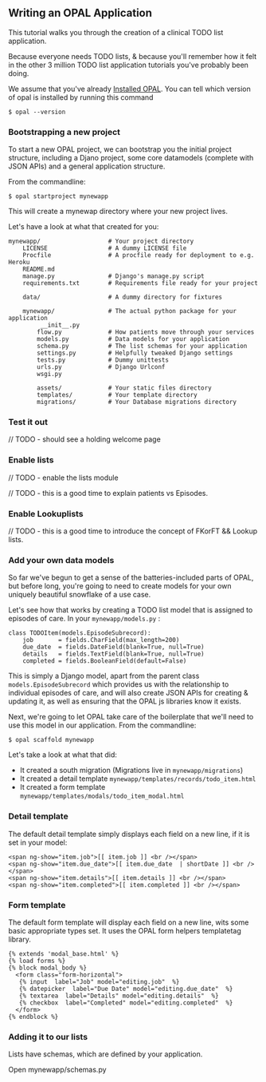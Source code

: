 ## Writing an OPAL Application

This tutorial walks you through the creation of a clinical TODO list application. 

Because everyone needs TODO lists, & because you'll remember how it felt in the other
3 million TODO list application tutorials you've probably been doing.

We assume that you've already [Installed OPAL](installation.md). You can tell which version of opal is installed 
by running this command

    $ opal --version

### Bootstrapping a new project

To start a new OPAL project, we can bootstrap you the initial project structure, including
a Djano project, some core datamodels (complete with JSON APIs) and a general application structure.

From the commandline: 

    $ opal startproject mynewapp

This will create a mynewap directory where your new project lives. 

Let's have a look at what that created for you:


    mynewapp/                   # Your project directory
        LICENSE                 # A dummy LICENSE file
        Procfile                # A procfile ready for deployment to e.g. Heroku
        README.md
        manage.py               # Django's manage.py script
        requirements.txt        # Requirements file ready for your project
        
        data/                   # A dummy directory for fixtures
        
        mynewapp/               # The actual python package for your application
             __init__.py
            flow.py             # How patients move through your services
            models.py           # Data models for your application 
            schema.py           # The list schemas for your application
            settings.py         # Helpfully tweaked Django settings
            tests.py            # Dummy unittests
            urls.py             # Django Urlconf
            wsgi.py             

            assets/             # Your static files directory
            templates/          # Your template directory
            migrations/         # Your Database migrations directory


### Test it out 

// TODO - should see a holding welcome page

### Enable lists 

// TODO - enable the lists module

// TODO - this is a good time to explain patients vs Episodes.

### Enable Lookuplists

// TODO - this is a good time to introduce the concept of FKorFT && Lookup lists.

### Add your own data models

So far we've begun to get a sense of the batteries-included parts of OPAL, 
but before long, you're going to need to create models for your own uniquely
beautiful snowflake of a use case. 

Let's see how that works by creating a TODO list model that is assigned to
episodes of care. In your `mynewapp/models.py` : 

    class TODOItem(models.EpisodeSubrecord):
        job       = fields.CharField(max_length=200)
        due_date  = fields.DateField(blank=True, null=True)
        details   = fields.TextField(blank=True, null=True)
        completed = fields.BooleanField(default=False)
          
This is simply a Django model, apart from the parent class `models.EpisodeSubrecord` 
which provides us with the relationship to individual episodes of care, and will also
create JSON APIs for creating & updating it, as well as ensuring that the OPAL js 
libraries know it exists.

Next, we're going to let OPAL take care of the boilerplate that we'll need to use this
model in our application. From the commandline: 

    $ opal scaffold mynewapp

Let's take a look at what that did: 

* It created a south migration (Migrations live in `mynewapp/migrations`)
* It created a detail template `mynewapp/templates/records/todo_item.html`
* It created a form template `mynewapp/templates/modals/todo_item_modal.html`

### Detail template

The default detail template simply displays each field on a new line, if it is set in your model:

    <span ng-show="item.job">[[ item.job ]] <br /></span>
    <span ng-show="item.due_date">[[ item.due_date  | shortDate ]] <br /></span>
    <span ng-show="item.details">[[ item.details ]] <br /></span>
    <span ng-show="item.completed">[[ item.completed ]] <br /></span>

### Form template

The default form template will display each field on a new line, wits some basic appropriate types set.
It uses the OPAL form helpers templatetag library.

    {% extends 'modal_base.html' %}
    {% load forms %}
    {% block modal_body %}
      <form class="form-horizontal">
       {% input  label="Job" model="editing.job"  %}
       {% datepicker  label="Due Date" model="editing.due_date"  %}
       {% textarea  label="Details" model="editing.details"  %}
       {% checkbox  label="Completed" model="editing.completed"  %}
      </form>
    {% endblock %}

### Adding it to our lists

Lists have schemas, which are defined by your application. 

Open mynewapp/schemas.py
